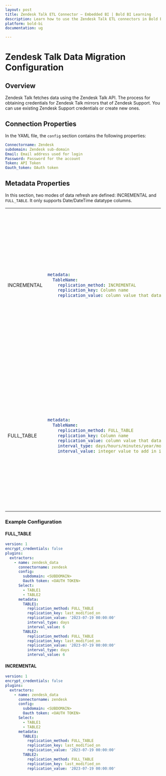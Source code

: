```yaml
---
layout: post
title: Zendesk Talk ETL Connector – Embedded BI | Bold BI Learning
description: Learn how to use the Zendesk Talk ETL connectors in Bold BI Enterprise Edition. Discover simple steps to integrate data smoothly and make the most of your analytics.
platform: bold-bi
documentation: ug

---
```


# Zendesk Talk Data Migration Configuration

## Overview
Zendesk Talk fetches data using the Zendesk Talk API. The process for obtaining credentials for Zendesk Talk mirrors that of Zendesk Support. You can use existing Zendesk Support credentials or create new ones.

## Connection Properties
In the YAML file, the `config` section contains the following properties:
```yaml
Connectorname: Zendesk
subdomain: Zendesk sub-domain
Email: Email address used for login
Password: Password for the account
Token: API Token
Oauth_token: OAuth token
```
## Metadata Properties
In this section, two modes of data refresh are defined: INCREMENTAL and ``FULL_TABLE``. It only supports Date/DateTime datatype columns.

<table>
    <tr>
        <td></td>
        <td></td>
        <td></td>
    </tr>
    <tr>
        <td>INCREMENTAL</td>
        <td>

```yaml
metadata:
  TableName:
    replication_method: INCREMENTAL
    replication_key: Column name
    replication_value: column value that data starts from
```
</td>
        <td>This mode retrieves data from the date column specified in the replication key starting from the designated start date in the replication value. Once scheduled, the replication value is automatically updated based on the imported data.</td>
    </tr>
    <tr>
        <td>FULL_TABLE</td>
        <td>

```yaml
metadata:
  TableName:
    replication_method: FULL_TABLE
    replication_key: Column name
    replication_value: column value that data starts from
    interval_type: days/hours/minutes/year/month
    interval_value: integer value to add in interval type
```
</td>
        <td>This mode retrieves data from the date column specified in the replication key starting from the specified start date in the replication value. Once scheduled, the replication value is automatically updated from the imported data.</td>
    </tr>
</table>

### Example Configuration

#### FULL_TABLE

```YAML
version: 1
encrypt_credentials: false
plugins:
  extractors:
    - name: zendesk_data
      connectorname: zendesk
      config:
        subdomain: <SUBDOMAIN>
        Oauth token: <OAUTH TOKEN>
      Select:
        - TABLE1
        - TABLE2
      metadata:
        TABLE1:
          replication_method: FULL_TABLE
          replication_key: last_modified_on
          replication_value: '2023-07-19 00:00:00'
          interval_type: days
          interval_value: 6
        TABLE2:
          replication_method: FULL_TABLE
          replication_key: last_modified_on
          replication_value: '2023-07-19 00:00:00'
          interval_type: days
          interval_value: 6

```
#### INCREMENTAL
```YAML
version: 1
encrypt_credentials: false
plugins:
  extractors:
    - name: zendesk_data
      connectorname: zendesk
      config:
        subdomain: <SUBDOMAIN>
        Oauth token: <OAUTH TOKEN>
      Select:
        - TABLE1
        - TABLE2
      metadata:
        TABLE1:
          replication_method: FULL_TABLE
          replication_key: last_modified_on
          replication_value: '2023-07-19 00:00:00'
        TABLE2:
          replication_method: FULL_TABLE
          replication_key: last_modified_on
          replication_value: '2023-07-19 00:00:00'

```

